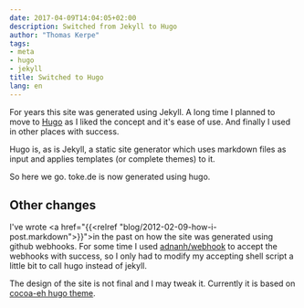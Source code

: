 ```yaml
---
date: 2017-04-09T14:04:05+02:00
description: Switched from Jekyll to Hugo
author: "Thomas Kerpe"
tags:
- meta
- hugo
- jekyll
title: Switched to Hugo
lang: en
---
```


For years this site was generated using Jekyll.
A long time I planned to move to [Hugo](https://gohugo.io) as
I liked the concept and it's ease of use. And finally
I used in other places with success.

Hugo is, as is Jekyll, a static site generator which uses markdown
files as input and applies templates (or complete themes) to it.

So here we go. toke.de is now generated using hugo.

## Other changes

I've wrote <a href="{{<relref "blog/2012-02-09-how-i-post.markdown">}}">in the past</a>
on how the site was generated using github webhooks.
For some time I used [adnanh/webhook](https://github.com/adnanh/webhook)
to accept the webhooks with success, so I only had to modify
my accepting shell script a little bit to call hugo instead of jekyll.

The design of the site is not final and I may tweak it.
Currently it is based on [cocoa-eh hugo theme](http://themes.gohugo.io/cocoa-eh-hugo-theme/).
